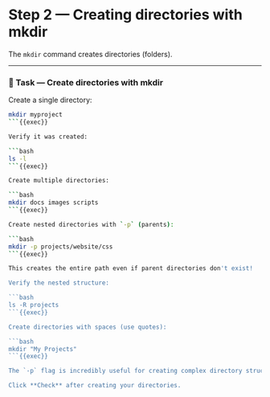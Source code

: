 # Step 2 — Creating directories with mkdir

The `mkdir` command creates directories (folders).

---

### 📁 Task — Create directories with mkdir

Create a single directory:

```bash
mkdir myproject
```{{exec}}

Verify it was created:

```bash
ls -l
```{{exec}}

Create multiple directories:

```bash
mkdir docs images scripts
```{{exec}}

Create nested directories with `-p` (parents):

```bash
mkdir -p projects/website/css
```{{exec}}

This creates the entire path even if parent directories don't exist!

Verify the nested structure:

```bash
ls -R projects
```{{exec}}

Create directories with spaces (use quotes):

```bash
mkdir "My Projects"
```{{exec}}

The `-p` flag is incredibly useful for creating complex directory structures in one command!

Click **Check** after creating your directories.